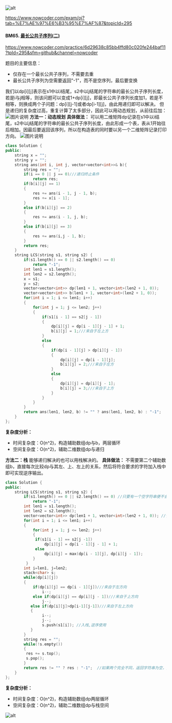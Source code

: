 ![alt](https://uploadfiles.nowcoder.com/bm/top101-head.jpg)

https://www.nowcoder.com/exam/oj?tab=%E7%AE%97%E6%B3%95%E7%AF%87&topicId=295

#### BM65. [最长公共子序列(二)](https://www.nowcoder.com/practice/6d29638c85bb4ffd80c020fe244baf11?tpId=295&sfm=github&channel=nowcoder)

https://www.nowcoder.com/practice/6d29638c85bb4ffd80c020fe244baf11?tpId=295&sfm=github&channel=nowcoder


题目的主要信息：

- 仅存在一个最长公共子序列，不需要去重
- 最长公共子序列为空需要返回"-1"，而不是空序列，最后要变换

我们以dp[i][j]表示在s1中以i结尾，s2中以j结尾的字符串的最长公共子序列长度，若是i与j相等，则该问题可以变成1+dp[i][j]，即最长公共子序列长度加1，若是不相等，则换成两个子问题：dp[i][j-1]或者dp[i-1][j]，由此用递归即可以解决。
但是递归的复杂度过高，重复计算了太多部分，因此可以用动态规划，从前往后加：
![图片说明](https://uploadfiles.nowcoder.com/images/20210720/397721558_1626781749329/4A47A0DB6E60853DEDFCFDF08A5CA249 "图片标题") 
**方法一：动态规划**
**具体做法：**
可以用二维矩阵dp记录在s1中以i结尾，s2中以j结尾的字符串的最长公共子序列长度，由此形成一个表，表从1开始往后相加。因最后要返回该序列，所以在构造表的同时要以另一个二维矩阵记录打印方向。
![图片说明](https://uploadfiles.nowcoder.com/images/20210718/397721558_1626591730435/C8A06E419BA9D0380E76B9F353AC0956 "图片标题") 
```cpp
class Solution {
public:
    string x = "";
    string y = "";
    string ans(int i, int j, vector<vector<int>>& b){
        string res = "";
        if(i == 0 || j == 0)///递归终止条件
            return res;
        if(b[i][j] == 1)
        {
            res += ans(i - 1, j - 1, b);
            res += x[i - 1];
        }
        else if(b[i][j] == 2)
        {
            res += ans(i - 1, j, b);
        }
        else if(b[i][j] == 3)
        {
            res += ans(i,j - 1, b);
        }
        return res;
    }
    string LCS(string s1, string s2) {
        if(s1.length() == 0 || s2.length() == 0)
            return "-1";
        int len1 = s1.length();
        int len2 = s2.length();
        x = s1;
        y = s2;
        vector<vector<int>> dp(len1 + 1, vector<int>(len2 + 1, 0));
        vector<vector<int>> b(len1 + 1, vector<int>(len2 + 1, 0));
        for(int i = 1; i <= len1; i++)
        {
            for(int j = 1; j <= len2; j++)
            {
                if(s1[i - 1] == s2[j - 1])
                {
                    dp[i][j] = dp[i - 1][j - 1] + 1;
                    b[i][j] = 1;///来自于左上方
                }
                else
                {
                    if(dp[i - 1][j] > dp[i][j - 1])
                    {
                        dp[i][j] = dp[i - 1][j];
                        b[i][j] = 2;///来自于左方
                    }
                    else
                    {
                        dp[i][j] = dp[i][j - 1];
                        b[i][j] = 3;///来自于上方
                    }
                }
            }
        }
        return ans(len1, len2, b) != "" ? ans(len1, len2, b) : "-1";
    }
};

```

**复杂度分析：**
- 时间复杂度：O(n^2)，构造辅助数组dp与b，两层循环
- 空间复杂度：O(n^2)，辅助二维数组dp与递归

**方法二：栈**
能够递归解决的也可以用栈解决的。
**具体做法：**
不需要第二个辅助数组b，直接每次比较dp与其左、上、左上的关系，然后将符合要求的字符加入栈中即可实现逆序输出。
```cpp
class Solution {
public:
    string LCS(string s1, string s2) {
        if(s1.length() == 0 || s2.length() == 0) //只要有一个空字符串便不会有子序列
            return "-1";
        int len1 = s1.length();
        int len2 = s2.length();
        vector<vector<int>> dp(len1 + 1, vector<int>(len2 + 1, 0)); //记录最长长度
        for(int i = 1; i <= len1; i++)
        {
            for(int j = 1; j <= len2; j++)
            {
             if(s1[i - 1] == s2[j -1])
                 dp[i][j] = dp[i - 1][j - 1] + 1;
             else
                 dp[i][j] = max(dp[i - 1][j], dp[i][j - 1]);
            }
         }
        int i=len1, j=len2;
        stack<char> s;
        while(dp[i][j])
        {
            if(dp[i][j] == dp[i - 1][j])///来自于左方向
                i--;
            else if(dp[i][j] == dp[i][j - 1])///来自于上方向
                j--;
           else if(dp[i][j]>dp[i-1][j-1])///来自于左上方向
           {
                i--;
                j--;
                s.push(s1[i]); //入栈,逆序使用
           }
        }
        string res = "";
        while(!s.empty())
        {
         res += s.top();
         s.pop();
        }
        return res != "" ? res : "-1";  //如果两个完全不同，返回字符串为空，则要改成-1
    }
};
```

**复杂度分析：**
- 时间复杂度：O(n^2)，构造辅助数组dp两层循环
- 空间复杂度：O(n^2)，辅助二维数组dp与栈空间

![alt](https://uploadfiles.nowcoder.com/bm/top101-tail.jpg)